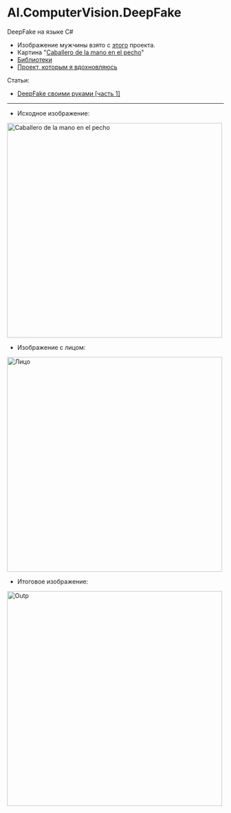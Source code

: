 # AI.ComputerVision.DeepFake
DeepFake на языке C#


* Изображение мужчины взято с [этого](https://generated.photos) проекта.
* Картина "[Caballero de la mano en el pecho](https://ru.m.wikipedia.org/wiki/%D0%A4%D0%B0%D0%B9%D0%BB:El_caballero_de_la_mano_en_el_pecho.jpg)"
* [Библиотеки](https://github.com/aiframesharp/AIFrameSharpNonCommercialRus)
* [Проект, которым я вдохновляюсь](https://github.com/MarekKowalski/FaceSwap)




Статьи:
* [DeepFake своими руками [часть 1]](https://habr.com/ru/post/470323)


---

* Исходное изображение:

<img width="500" alt="Caballero de la mano en el pecho" src="https://github.com/zaharPonimash/AI.ComputerVision.DeepFake/blob/master/TestApp/TestApp/bin/Debug/data/face.jpg">


* Изображение с лицом: 

<img width="500" alt="Лицо" src="https://github.com/zaharPonimash/AI.ComputerVision.DeepFake/blob/master/TestApp/TestApp/bin/Debug/data/face2.jpg">

* Итоговое изображение:

<img width="500" alt="Outp" src="https://github.com/zaharPonimash/AI.ComputerVision.DeepFake/blob/master/TestApp/TestApp/bin/Debug/output.png">
